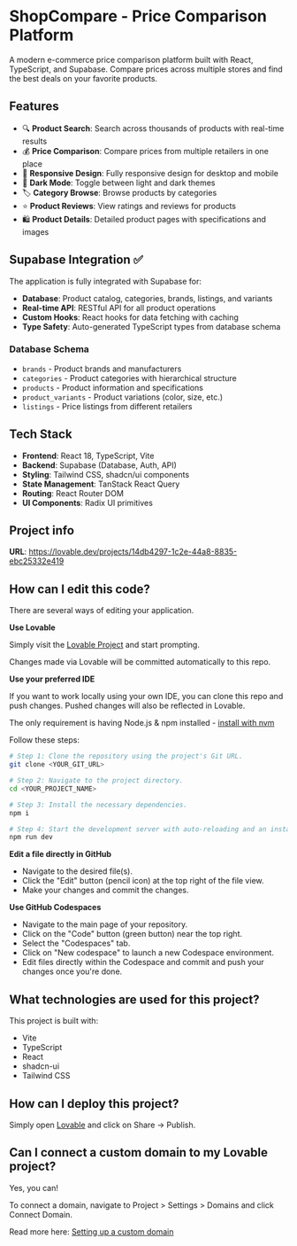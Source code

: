 # ShopCompare - Price Comparison Platform

A modern e-commerce price comparison platform built with React, TypeScript, and Supabase. Compare prices across multiple stores and find the best deals on your favorite products.

## Features

- 🔍 **Product Search**: Search across thousands of products with real-time results
- 💰 **Price Comparison**: Compare prices from multiple retailers in one place  
- 📱 **Responsive Design**: Fully responsive design for desktop and mobile
- 🌙 **Dark Mode**: Toggle between light and dark themes
- 🏷️ **Category Browse**: Browse products by categories
- ⭐ **Product Reviews**: View ratings and reviews for products
- 🛍️ **Product Details**: Detailed product pages with specifications and images

## Supabase Integration ✅

The application is fully integrated with Supabase for:

- **Database**: Product catalog, categories, brands, listings, and variants
- **Real-time API**: RESTful API for all product operations  
- **Custom Hooks**: React hooks for data fetching with caching
- **Type Safety**: Auto-generated TypeScript types from database schema

### Database Schema

- `brands` - Product brands and manufacturers
- `categories` - Product categories with hierarchical structure  
- `products` - Product information and specifications
- `product_variants` - Product variations (color, size, etc.)
- `listings` - Price listings from different retailers

## Tech Stack

- **Frontend**: React 18, TypeScript, Vite
- **Backend**: Supabase (Database, Auth, API)
- **Styling**: Tailwind CSS, shadcn/ui components
- **State Management**: TanStack React Query  
- **Routing**: React Router DOM
- **UI Components**: Radix UI primitives

## Project info

**URL**: https://lovable.dev/projects/14db4297-1c2e-44a8-8835-ebc25332e419

## How can I edit this code?

There are several ways of editing your application.

**Use Lovable**

Simply visit the [Lovable Project](https://lovable.dev/projects/14db4297-1c2e-44a8-8835-ebc25332e419) and start prompting.

Changes made via Lovable will be committed automatically to this repo.

**Use your preferred IDE**

If you want to work locally using your own IDE, you can clone this repo and push changes. Pushed changes will also be reflected in Lovable.

The only requirement is having Node.js & npm installed - [install with nvm](https://github.com/nvm-sh/nvm#installing-and-updating)

Follow these steps:

```sh
# Step 1: Clone the repository using the project's Git URL.
git clone <YOUR_GIT_URL>

# Step 2: Navigate to the project directory.
cd <YOUR_PROJECT_NAME>

# Step 3: Install the necessary dependencies.
npm i

# Step 4: Start the development server with auto-reloading and an instant preview.
npm run dev
```

**Edit a file directly in GitHub**

- Navigate to the desired file(s).
- Click the "Edit" button (pencil icon) at the top right of the file view.
- Make your changes and commit the changes.

**Use GitHub Codespaces**

- Navigate to the main page of your repository.
- Click on the "Code" button (green button) near the top right.
- Select the "Codespaces" tab.
- Click on "New codespace" to launch a new Codespace environment.
- Edit files directly within the Codespace and commit and push your changes once you're done.

## What technologies are used for this project?

This project is built with:

- Vite
- TypeScript
- React
- shadcn-ui
- Tailwind CSS

## How can I deploy this project?

Simply open [Lovable](https://lovable.dev/projects/14db4297-1c2e-44a8-8835-ebc25332e419) and click on Share -> Publish.

## Can I connect a custom domain to my Lovable project?

Yes, you can!

To connect a domain, navigate to Project > Settings > Domains and click Connect Domain.

Read more here: [Setting up a custom domain](https://docs.lovable.dev/tips-tricks/custom-domain#step-by-step-guide)
